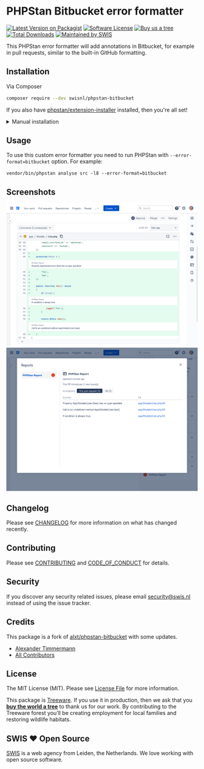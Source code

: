 # PHPStan Bitbucket error formatter

[![Latest Version on Packagist][ico-version]][link-packagist]
[![Software License][ico-license]](LICENSE.md)
[![Buy us a tree][ico-treeware]][link-treeware]
[![Total Downloads][ico-downloads]][link-downloads]
[![Maintained by SWIS][ico-swis]][link-swis]

This PHPStan error formatter will add annotations in Bitbucket, for example in pull requests, similar to the built-in GitHub formatting.

## Installation

Via Composer

```bash
composer require --dev swisnl/phpstan-bitbucket
```

If you also have [phpstan/extension-installer](https://github.com/phpstan/extension-installer) installed, then you're all set!

<details>
  <summary>Manual installation</summary>

If you don't want to use `phpstan/extension-installer`, include extension.neon in your project's PHPStan config:

```neon
includes:
    - vendor/swisnl/phpstan-bitbucket/extension.neon
```
</details>

## Usage

To use this custom error formatter you need to run PHPStan with `--error-format=bitbucket` option. For example:
```shell
vendor/bin/phpstan analyse src -l8 --error-format=bitbucket
```

## Screenshots

![Annotations](img/annotations.png)
![Report](img/report.png)

## Changelog

Please see [CHANGELOG](CHANGELOG.md) for more information on what has changed recently.

## Contributing

Please see [CONTRIBUTING](CONTRIBUTING.md) and [CODE_OF_CONDUCT](CODE_OF_CONDUCT.md) for details.

## Security

If you discover any security related issues, please email security@swis.nl instead of using the issue tracker.

## Credits

This package is a fork of [alxt/phpstan-bitbucket][link-fork] with some updates.

- [Alexander Timmermann][link-author]
- [All Contributors][link-contributors]

## License

The MIT License (MIT). Please see [License File](LICENSE.md) for more information.

This package is [Treeware](https://treeware.earth). If you use it in production, then we ask that you [**buy the world a tree**][link-treeware] to thank us for our work. By contributing to the Treeware forest you’ll be creating employment for local families and restoring wildlife habitats.

## SWIS :heart: Open Source

[SWIS][link-swis] is a web agency from Leiden, the Netherlands. We love working with open source software.

[ico-version]: https://img.shields.io/packagist/v/swisnl/phpstan-bitbucket.svg?style=flat-square
[ico-license]: https://img.shields.io/badge/license-MIT-brightgreen.svg?style=flat-square
[ico-treeware]: https://img.shields.io/badge/Treeware-%F0%9F%8C%B3-lightgreen.svg?style=flat-square
[ico-downloads]: https://img.shields.io/packagist/dt/swisnl/phpstan-bitbucket.svg?style=flat-square
[ico-swis]: https://img.shields.io/badge/%F0%9F%9A%80-maintained%20by%20SWIS-%230737A9.svg?style=flat-square

[link-packagist]: https://packagist.org/packages/swisnl/phpstan-bitbucket
[link-downloads]: https://packagist.org/packages/swisnl/phpstan-bitbucket
[link-treeware]: https://plant.treeware.earth/swisnl/phpstan-bitbucket
[link-fork]: https://github.com/modprobe/phpstan-bitbucket
[link-author]: https://github.com/modprobe
[link-contributors]: ../../contributors
[link-swis]: https://www.swis.nl
